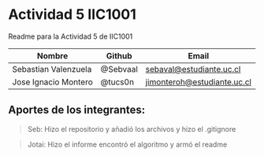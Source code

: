 # Actividad 5 IIC1001
Readme para la Actividad 5 de IIC1001

| Nombre                   |  Github       | Email              |
| ------------------------ |  ------------ | ------------------ |
| Sebastian Valenzuela           |   @Sebvaal | sebaval@estudiante.uc.cl   |
| Jose Ignacio Montero        |   @tucs0n   | jimonteroh@estudiante.uc.cl    |

## Aportes de los integrantes:
> Seb: Hizo el repositorio y añadió los archivos y hizo el .gitignore

> Jotai: Hizo el informe encontró el algoritmo y armó el readme  